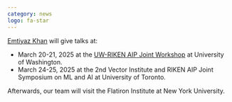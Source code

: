 ```yaml
---
category: news
logo: fa-star
---
```


[Emtiyaz Khan](https://emtiyaz.github.io/) will give talks at:
*  March 20-21, 2025 at the [UW-RIKEN AIP Joint Workshop](https://uw-riken-workshop-2025.github.io/) at University of Washington.
*  March 24-25, 2025 at the 2nd Vector Institute and RIKEN AIP Joint Symposium on ML and AI at University of Toronto.

Afterwards, our team will visit the Flatiron Institute at New York University.